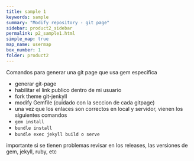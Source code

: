 ```yaml
---
title: sample 1
keywords: sample
summary: "Modify repository - git page"
sidebar: product2_sidebar
permalink: p2_sample1.html
simple_map: true
map_name: usermap
box_number: 1
folder: product2
---
```


Comandos para generar una git page que usa gem especifica

* generar git-page
* habilitar el link publico dentro de mi usuario
* fork theme git-jenkyll
* modify Gemfile (cuidado con la seccion de cada gitpage)
* una vez que los enlaces son correctos en local y servidor, vienen los siguientes comandos
* `gem install`
* `bundle install`
* `bundle exec jekyll build o serve`

importante si se tienen problemas revisar en los releases, las versiones de gem, jekyll, ruby, etc